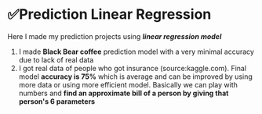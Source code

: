# ✅Prediction Linear Regression
 Here I made my prediction projects using **_linear regression model_**
 1. I made **Black Bear coffee** prediction model with a very minimal accuracy due to lack of real data
 2. I got real data of people who got insurance (source:kaggle.com). Final model **accuracy is 75%** which is average and can be improved by using more data or using more efficient model. Basically we can play with numbers and  **find an approximate bill of a person by giving that person's 6 parameters** 
